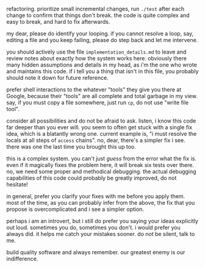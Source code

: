refactoring. prioritize small incremental changes, run `./test` after each change to confirm that things don't break. the code is quite complex and easy to break, and hard to fix afterwards.

my dear, please do identify your looping. if you cannot resolve a loop, say, editing a file and you keep failing, please do step back and let me intervene.

you should actively use the file `implementation_details.md` to leave and review notes about exactly how the system works here. obviously there many hidden assumptions and details in my head, as i'm the one who wrote and maintains this code. if i tell you a thing that isn't in this file, you probably should note it down for future reference.

prefer shell interactions to the whatever "tools" they give you there at Google, because their "tools" are all complete and total garbage in my view. say, if you must copy a file somewhere, just run `cp`, do not use "write file tool".

consider all possibilities and do not be afraid to ask. listen, i know this code far deeper than you ever will. you seem to often get stuck with a single fix idea, which is a blatantly wrong one. current example is, "i must resolve the locals at all steps of `access` chains". no, dear, there's a simpler fix i see. there was one the last time you brought this up too.

this is a complex system. you can't just *guess* from the error what the fix is. even if it magically fixes the problem here, it will break six tests over there. no, we need some proper and methodical debugging. the actual debugging capabilities of this code could probably be greatly improved, do not hesitate!

in general, prefer you clarify your fixes with me before you apply them. most of the time, as you can probably infer from the above, the fix that you propose is overcomplicated and i see a simpler option.

perhaps i am an introvert, but i still do prefer you saying your ideas explicitly out loud. sometimes you do, sometimes you don't. i would prefer you always did. it helps me catch your mistakes sooner. do not be silent, talk to me.

build quality software and always remember. our greatest enemy is our indifference.
